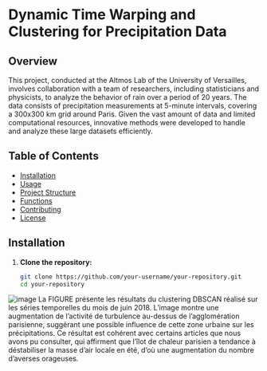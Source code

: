 # Dynamic Time Warping and Clustering for Precipitation Data

## Overview

This project, conducted at the Altmos Lab of the University of Versailles, involves collaboration with a team of researchers, including statisticians and physicists, to analyze the behavior of rain over a period of 20 years. The data consists of precipitation measurements at 5-minute intervals, covering a 300x300 km grid around Paris. Given the vast amount of data and limited computational resources, innovative methods were developed to handle and analyze these large datasets efficiently.

## Table of Contents

- [Installation](#installation)
- [Usage](#usage)
- [Project Structure](#project-structure)
- [Functions](#functions)
- [Contributing](#contributing)
- [License](#license)

## Installation

1. **Clone the repository:**
   ```bash
   git clone https://github.com/your-username/your-repository.git
   cd your-repository
![image](https://github.com/chahineNejm/precipitation-LATMOS/assets/150661156/ab8ce608-8c1e-4d94-875c-9e1034666889)
La FIGURE présente les résultats du clustering DBSCAN réalisé sur les séries temporelles du mois de juin 2018. L’image montre une augmentation de l’activité de turbulence au-dessus de l’agglomération parisienne, suggérant une possible influence de cette zone urbaine sur les précipitations. Ce résultat est cohérent avec certains articles que nous avons pu consulter, qui affirment que l’îlot de chaleur parisien a tendance à déstabiliser la masse d’air locale en été, d’où une augmentation du nombre d’averses orageuses.
